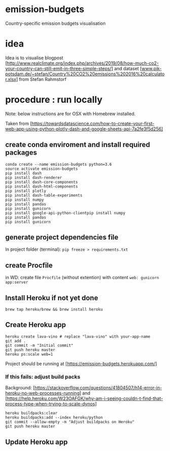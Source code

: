 # emission-budgets
Country-specific emission budgets visualisation

# idea

Idea is to visualise blogpost [http://www.realclimate.org/index.php/archives/2019/08/how-much-co2-your-country-can-still-emit-in-three-simple-steps/] and dataset [www.pik-potsdam.de/~stefan/Country%20CO2%20emissions%202016%20calculator.xlsx] from Stefan Rahmstorf

# procedure : run locally

Note: below instructions are for OSX with Homebrew installed.

Taken from [https://towardsdatascience.com/how-to-create-your-first-web-app-using-python-plotly-dash-and-google-sheets-api-7a2fe3f5d256]

## create conda enviroment and install required packages
```
conda create --name emission-budgets python=3.6
source activate emission-budgets
pip install dash
pip install dash-renderer
pip install dash-core-components
pip install dash-html-components
pip install plotly
pip install dash-table-experiments
pip install numpy
pip install pandas
pip install gunicorn
pip install google-api-python-clientpip install numpy
pip install pandas
pip install gunicorn
```

## generate project dependencies file

In project folder (terminal): `pip freeze > requirements.txt`

## create Procfile

in WD: create file `Procfile` (without extention) with content `web: gunicorn app:server`

## Install Heroku if not yet done

`brew tap heroku/brew && brew install heroku`

## Create Heroku app

```
heroku create lava-vino # replace "lava-vino" with your-app-name
git add .
git commit -m "Initial commit"
git push heroku master
heroku ps:scale web=1
```
Project should be running at [https://emission-budgets.herokuapp.com/]

### If this fails: adjust build packs
Background: [https://stackoverflow.com/questions/41804507/h14-error-in-heroku-no-web-processes-running] and [https://help.heroku.com/W23OAFGK/why-am-i-seeing-couldn-t-find-that-process-type-when-trying-to-scale-dynos]
```
heroku buildpacks:clear
heroku buildpacks:add --index heroku/python
git commit --allow-empty -m "Adjust buildpacks on Heroku"
git push heroku master
```

## Update Heroku app
